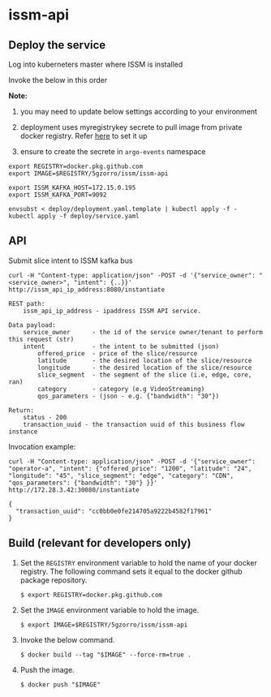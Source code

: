 # issm-api

## Deploy the service

Log into kuberneters master where ISSM is installed

Invoke the below in this order

**Note:**

1. you may need to update below settings according to your environment

1. deployment uses myregistrykey secrete to pull image from private docker registry. Refer [here](https://github.com/5GZORRO/infrastructure/blob/master/docs/kubernetes-private-dockerregistry.md) to set it up

1. ensure to create the secrete in `argo-events` namespace

```
export REGISTRY=docker.pkg.github.com
export IMAGE=$REGISTRY/5gzorro/issm/issm-api

export ISSM_KAFKA_HOST=172.15.0.195
export ISSM_KAFKA_PORT=9092
```

```
envsubst < deploy/deployment.yaml.template | kubectl apply -f -
kubectl apply -f deploy/service.yaml
```

## API

Submit slice intent to ISSM kafka bus

```
curl -H "Content-type: application/json" -POST -d '{"service_owner": "<service_owner>", "intent": {..}}' http://issm_api_ip_address:8080/instantiate

REST path:
    issm_api_ip_address - ipaddress ISSM API service.

Data payload:
    service_owner      - the id of the service owner/tenant to perform this request (str)
    intent             - the intent to be submitted (json)
        offered_price  - price of the slice/resource
        latitude       - the desired location of the slice/resource
        longitude      - the desired location of the slice/resource
        slice_segment  - the segment of the slice (i.e, edge, core, ran)
        category       - category (e.g VideoStreaming)
        qos_parameters - (json - e.g. {"bandwidth": "30"})

Return:
    status - 200
    transaction_uuid - the transaction uuid of this business flow instance
```

Invocation example:

```
curl -H "Content-type: application/json" -POST -d '{"service_owner": "operator-a", "intent": {"offered_price": "1200", "latitude": "24", "longitude": "45", "slice_segment": "edge", "category": "CDN", "qos_parameters": {"bandwidth": "30"} }}' http://172.28.3.42:30080/instantiate

{
  "transaction_uuid": "cc0bb0e0fe214705a9222b4582f17961"
}
```

## Build (**relevant for developers only**)

1.  Set the `REGISTRY` environment variable to hold the name of your docker registry. The following command sets it
    equal to the docker github package repository.

    ```
    $ export REGISTRY=docker.pkg.github.com
    ```

1.  Set the `IMAGE` environment variable to hold the image.

    ```
    $ export IMAGE=$REGISTRY/5gzorro/issm/issm-api
    ```

1.  Invoke the below command.

    ```
    $ docker build --tag "$IMAGE" --force-rm=true .
    ```

1.  Push the image.

    ```
    $ docker push "$IMAGE"
    ```
